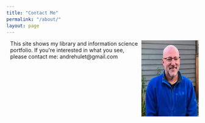 ```yaml
---
title: "Contact Me"
permalink: "/about/"
layout: page
---
```

<style>
    p {
        margin-left: 10px;
    }
    img {
        display: inline;
        float: right;
    }
</style>
<img src="ah_casual.jpg" width="150" height="200" alt="photo of Andre Hulet">
<p>This site shows my library and information science portfolio. If you're interested in what you see, please contact me: andrehulet@gmail.com
